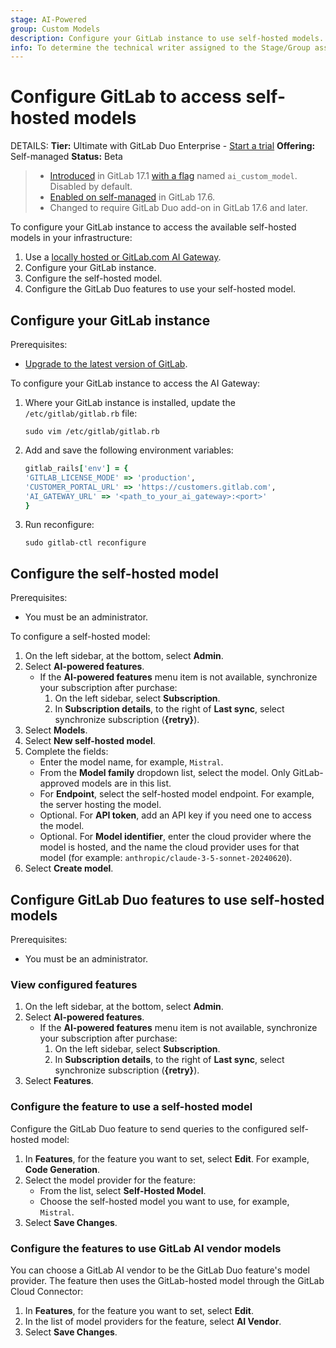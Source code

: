 ```yaml
---
stage: AI-Powered
group: Custom Models
description: Configure your GitLab instance to use self-hosted models.
info: To determine the technical writer assigned to the Stage/Group associated with this page, see https://handbook.gitlab.com/handbook/product/ux/technical-writing/#assignments
---
```


# Configure GitLab to access self-hosted models

DETAILS:
**Tier:** Ultimate with GitLab Duo Enterprise - [Start a trial](https://about.gitlab.com/solutions/gitlab-duo-pro/sales/?type=free-trial)
**Offering:** Self-managed
**Status:** Beta

> - [Introduced](https://gitlab.com/groups/gitlab-org/-/epics/12972) in GitLab 17.1 [with a flag](../../administration/feature_flags.md) named `ai_custom_model`. Disabled by default.
> - [Enabled on self-managed](https://gitlab.com/groups/gitlab-org/-/epics/15176) in GitLab 17.6.
> - Changed to require GitLab Duo add-on in GitLab 17.6 and later.

To configure your GitLab instance to access the available self-hosted models in your infrastructure:

1. Use a [locally hosted or GitLab.com AI Gateway](index.md#self-managed-customer-configuration-types).
1. Configure your GitLab instance.
1. Configure the self-hosted model.
1. Configure the GitLab Duo features to use your self-hosted model.

## Configure your GitLab instance

Prerequisites:

- [Upgrade to the latest version of GitLab](../../update/index.md).

To configure your GitLab instance to access the AI Gateway:

1. Where your GitLab instance is installed, update the `/etc/gitlab/gitlab.rb` file:

   ```shell
   sudo vim /etc/gitlab/gitlab.rb
   ```

1. Add and save the following environment variables:

   ```ruby
   gitlab_rails['env'] = {
   'GITLAB_LICENSE_MODE' => 'production',
   'CUSTOMER_PORTAL_URL' => 'https://customers.gitlab.com',
   'AI_GATEWAY_URL' => '<path_to_your_ai_gateway>:<port>'
   }
   ```

1. Run reconfigure:

   ```shell
   sudo gitlab-ctl reconfigure
   ```

## Configure the self-hosted model

Prerequisites:

- You must be an administrator.

To configure a self-hosted model:

1. On the left sidebar, at the bottom, select **Admin**.
1. Select **AI-powered features**.
   - If the **AI-powered features** menu item is not available, synchronize your
     subscription after purchase:
     1. On the left sidebar, select **Subscription**.
     1. In **Subscription details**, to the right of **Last sync**, select
        synchronize subscription (**{retry}**).
1. Select **Models**.
1. Select **New self-hosted model**.
1. Complete the fields:
   - Enter the model name, for example, `Mistral`.
   - From the **Model family** dropdown list, select the model. Only GitLab-approved models
     are in this list.
   - For **Endpoint**, select the self-hosted model endpoint. For example, the
     server hosting the model.
   - Optional. For **API token**, add an API key if you need one to access the model.
   - Optional. For **Model identifier**, enter the cloud provider where the model is hosted, and the name the cloud provider uses for that model (for example: `anthropic/claude-3-5-sonnet-20240620`).
1. Select **Create model**.

## Configure GitLab Duo features to use self-hosted models

Prerequisites:

- You must be an administrator.

### View configured features

1. On the left sidebar, at the bottom, select **Admin**.
1. Select **AI-powered features**.
   - If the **AI-powered features** menu item is not available, synchronize your
     subscription after purchase:
     1. On the left sidebar, select **Subscription**.
     1. In **Subscription details**, to the right of **Last sync**, select
        synchronize subscription (**{retry}**).
1. Select **Features**.

### Configure the feature to use a self-hosted model

Configure the GitLab Duo feature to send queries to the configured self-hosted model:

1. In **Features**, for the feature you want to set, select **Edit**.
   For example, **Code Generation**.
1. Select the model provider for the feature:
   - From the list, select **Self-Hosted Model**.
   - Choose the self-hosted model you want to use, for example, `Mistral`.
1. Select **Save Changes**.

### Configure the features to use GitLab AI vendor models

You can choose a GitLab AI vendor to be the GitLab Duo feature's model provider. The
feature then uses the GitLab-hosted model through the GitLab Cloud Connector:

1. In **Features**, for the feature you want to set, select **Edit**.
1. In the list of model providers for the feature, select **AI Vendor**.
1. Select **Save Changes**.

